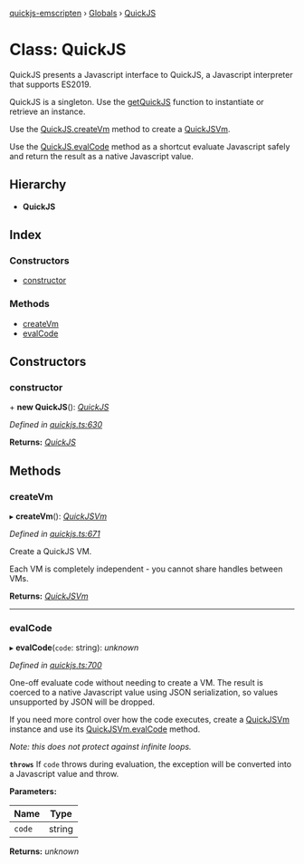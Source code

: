 [quickjs-emscripten](../README.md) › [Globals](../globals.md) › [QuickJS](quickjs.md)

# Class: QuickJS

QuickJS presents a Javascript interface to QuickJS, a Javascript interpreter that
supports ES2019.

QuickJS is a singleton. Use the [getQuickJS](../globals.md#getquickjs) function to instantiate
or retrieve an instance.

Use the [QuickJS.createVm](quickjs.md#createvm) method to create a [QuickJSVm](quickjsvm.md).

Use the [QuickJS.evalCode](quickjs.md#evalcode) method as a shortcut evaluate Javascript safely
and return the result as a native Javascript value.

## Hierarchy

* **QuickJS**

## Index

### Constructors

* [constructor](quickjs.md#constructor)

### Methods

* [createVm](quickjs.md#createvm)
* [evalCode](quickjs.md#evalcode)

## Constructors

###  constructor

\+ **new QuickJS**(): *[QuickJS](quickjs.md)*

*Defined in [quickjs.ts:630](https://github.com/justjake/quickjs-emscripten/blob/master/ts/quickjs.ts#L630)*

**Returns:** *[QuickJS](quickjs.md)*

## Methods

###  createVm

▸ **createVm**(): *[QuickJSVm](quickjsvm.md)*

*Defined in [quickjs.ts:671](https://github.com/justjake/quickjs-emscripten/blob/master/ts/quickjs.ts#L671)*

Create a QuickJS VM.

Each VM is completely independent - you cannot share handles between
VMs.

**Returns:** *[QuickJSVm](quickjsvm.md)*

___

###  evalCode

▸ **evalCode**(`code`: string): *unknown*

*Defined in [quickjs.ts:700](https://github.com/justjake/quickjs-emscripten/blob/master/ts/quickjs.ts#L700)*

One-off evaluate code without needing to create a VM.
The result is coerced to a native Javascript value using JSON
serialization, so values unsupported by JSON will be dropped.

If you need more control over how the code executes, create a
[QuickJSVm](quickjsvm.md) instance and use its [QuickJSVm.evalCode](quickjsvm.md#evalcode) method.

*Note: this does not protect against infinite loops.*

**`throws`** If `code` throws during evaluation, the exception will be
converted into a Javascript value and throw.

**Parameters:**

Name | Type |
------ | ------ |
`code` | string |

**Returns:** *unknown*
